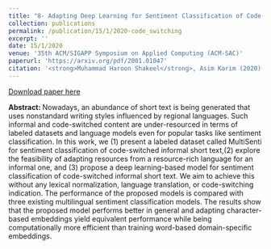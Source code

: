 ```yaml
---
title: "8- Adapting Deep Learning for Sentiment Classification of Code-Switched Informal Short Text"
collection: publications
permalink: /publication/15/1/2020-code_switching
excerpt: ''
date: 15/1/2020
venue: '35th ACM/SIGAPP Symposium on Applied Computing (ACM-SAC)'
paperurl: 'https://arxiv.org/pdf/2001.01047'
citation: '<strong>Muhammad Haroon Shakeel</strong>, Asim Karim (2020). Adapting Deep Learning for Sentiment Classification of Code-Switched Informal Short Text. <i>35th ACM/SIGAPP Symposium on Applied Computing (ACM-SAC)</i>. '
---
```


<a href='https://arxiv.org/pdf/2001.01047'>Download paper here</a>

<strong>Abstract: </strong>Nowadays, an abundance of short text is being generated that uses nonstandard writing styles influenced by regional languages. Such informal and code-switched content are under-resourced in terms of labeled datasets and language models even for popular tasks like sentiment classification. In this work, we (1) present a labeled dataset called MultiSenti for sentiment classification of code-switched informal short text,(2) explore the feasibility of adapting resources from a resource-rich language for an informal one, and (3) propose a deep learning-based model for sentiment classification of code-switched informal short text. We aim to achieve this without any lexical normalization, language translation, or code-switching indication. The performance of the proposed models is compared with three existing multilingual sentiment classification models. The results show that the proposed model performs better in general and adapting character-based embeddings yield equivalent performance while being computationally more efficient than training word-based domain-specific embeddings.
